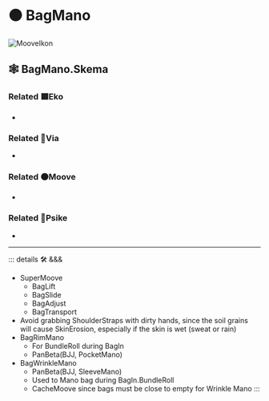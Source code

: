 # 🟠 <mooves>BagMano</mooves>

![MooveIkon](/BetaIkon/Mooves_Ikon.png)

## 🕸 BagMano.Skema

### Related 🟩<ekos>Eko</ekos>

-

### Related 🔻<via>Via</via>

-

### Related 🟠<mooves>Moove</mooves>

-

### Related 💜<psike>Psike</psike>

-

---

<!-- =================================================== -->
<!-- =================================================== -->
<!-- =================================================== -->
<!-- =================================================== -->
<!-- =================================================== -->
::: details 🛠 <dev>&&&</dev>

- SuperMoove
    - BagLift
    - BagSlide
    - BagAdjust
    - BagTransport
- Avoid grabbing ShoulderStraps with dirty hands, since the soil grains will cause SkinErosion, especially if the skin is wet (sweat or rain)
- BagRimMano
    - For BundleRoll during BagIn
    - PanBeta(BJJ, PocketMano)
- BagWrinkleMano
    - PanBeta(BJJ, SleeveMano)
    - Used to Mano bag during BagIn.BundleRoll
    - CacheMoove since bags must be close to empty for Wrinkle Mano
:::

